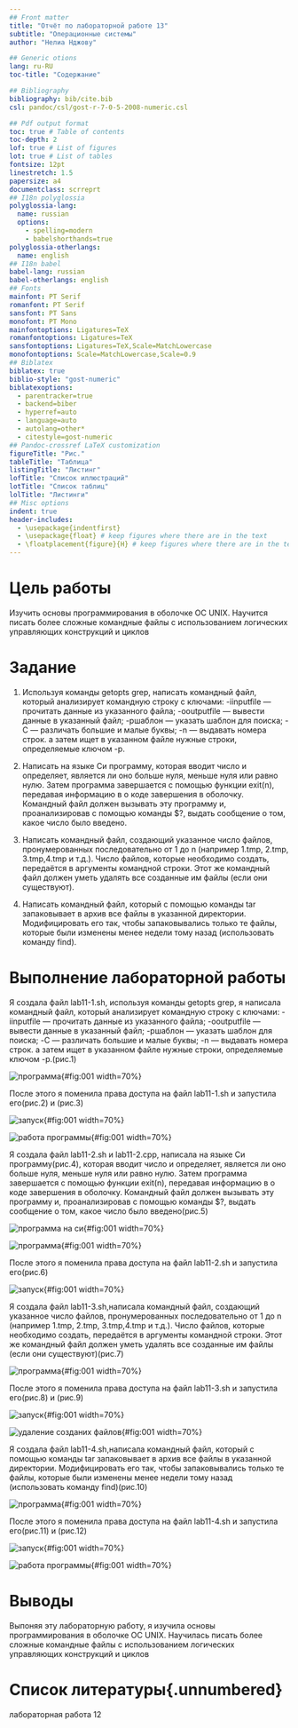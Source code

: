 ```yaml
---
## Front matter
title: "Отчёт по лабораторной работе 13"
subtitle: "Операционные системы"
author: "Нелиа Нджову"

## Generic otions
lang: ru-RU
toc-title: "Содержание"

## Bibliography
bibliography: bib/cite.bib
csl: pandoc/csl/gost-r-7-0-5-2008-numeric.csl

## Pdf output format
toc: true # Table of contents
toc-depth: 2
lof: true # List of figures
lot: true # List of tables
fontsize: 12pt
linestretch: 1.5
papersize: a4
documentclass: scrreprt
## I18n polyglossia
polyglossia-lang:
  name: russian
  options:
	- spelling=modern
	- babelshorthands=true
polyglossia-otherlangs:
  name: english
## I18n babel
babel-lang: russian
babel-otherlangs: english
## Fonts
mainfont: PT Serif
romanfont: PT Serif
sansfont: PT Sans
monofont: PT Mono
mainfontoptions: Ligatures=TeX
romanfontoptions: Ligatures=TeX
sansfontoptions: Ligatures=TeX,Scale=MatchLowercase
monofontoptions: Scale=MatchLowercase,Scale=0.9
## Biblatex
biblatex: true
biblio-style: "gost-numeric"
biblatexoptions:
  - parentracker=true
  - backend=biber
  - hyperref=auto
  - language=auto
  - autolang=other*
  - citestyle=gost-numeric
## Pandoc-crossref LaTeX customization
figureTitle: "Рис."
tableTitle: "Таблица"
listingTitle: "Листинг"
lofTitle: "Список иллюстраций"
lotTitle: "Список таблиц"
lolTitle: "Листинги"
## Misc options
indent: true
header-includes:
  - \usepackage{indentfirst}
  - \usepackage{float} # keep figures where there are in the text
  - \floatplacement{figure}{H} # keep figures where there are in the text
---
```


# Цель работы

Изучить основы программирования в оболочке ОС UNIX. Научится писать более сложные командные файлы с использованием логических управляющих конструкций и циклов

# Задание

1. Используя команды getopts grep, написать командный файл, который анализирует командную строку с ключами: -iinputfile — прочитать данные из указанного файла; -ooutputfile — вывести данные в указанный файл; -pшаблон — указать шаблон для поиска; -C — различать большие и малые буквы; -n — выдавать номера строк. а затем ищет в указанном файле нужные строки, определяемые ключом -p.

2. Написать на языке Си программу, которая вводит число и определяет, является ли оно больше нуля, меньше нуля или равно нулю. Затем программа завершается с помощью функции exit(n), передавая информацию в о коде завершения в оболочку. Командный файл должен вызывать эту программу и, проанализировав с помощью команды $?, выдать сообщение о том, какое число было введено.

3. Написать командный файл, создающий указанное число файлов, пронумерованных последовательно от 1 до n (например 1.tmp, 2.tmp, 3.tmp,4.tmp и т.д.). Число файлов, которые необходимо создать, передаётся в аргументы командной строки. Этот же командный файл должен уметь удалять все созданные им файлы (если они существуют).

4. Написать командный файл, который с помощью команды tar запаковывает в архив все файлы в указанной директории. Модифицировать его так, чтобы запаковывались только те файлы, которые были изменены менее недели тому назад (использовать команду find).

# Выполнение лабораторной работы

Я создала файл lab11-1.sh, используя команды getopts grep, я написала командный файл, который анализирует командную строку с ключами: -iinputfile — прочитать данные из указанного файла; -ooutputfile — вывести данные в указанный файл; -pшаблон — указать шаблон для поиска; -C — различать большие и малые буквы; -n — выдавать номера строк. а затем ищет в указанном файле нужные строки, определяемые ключом -p.(рис.1)

![программа](image/01.png){#fig:001 width=70%}

После этого я поменила права доступа на файл lab11-1.sh и запустила его(рис.2) и (рис.3)

![запуск](image/02.png){#fig:001 width=70%}

![работа программы](image/03.png){#fig:001 width=70%}

Я создала файл lab11-2.sh и lab11-2.cpp, написала на языке Си программу(рис.4), которая вводит число и определяет, является ли оно больше нуля, меньше нуля или равно нулю. Затем программа завершается с помощью функции exit(n), передавая информацию в о коде завершения в оболочку. Командный файл должен вызывать эту программу и, проанализировав с помощью команды $?, выдать сообщение о том, какое число было введено(рис.5)

![программа на си](image/04.png){#fig:001 width=70%}

![программа](image/06.png){#fig:001 width=70%}

После этого я поменила права доступа на файл lab11-2.sh и запустила его(рис.6)

![запуск](image/05.png){#fig:001 width=70%}

Я создала файл lab11-3.sh,написала командный файл, создающий указанное число файлов, пронумерованных последовательно от 1 до n (например 1.tmp, 2.tmp, 3.tmp,4.tmp и т.д.). Число файлов, которые необходимо создать, передаётся в аргументы командной строки. Этот же командный файл должен уметь удалять все созданные им файлы (если они существуют)(рис.7)

![программа](image/07.png){#fig:001 width=70%}

После этого я поменила права доступа на файл lab11-3.sh и запустила его(рис.8) и (рис.9)

![запуск](image/08.png){#fig:001 width=70%}

![удаление созданих файлов](image/09.png){#fig:001 width=70%}

Я создала файл lab11-4.sh,написала командный файл, который с помощью команды tar запаковывает в архив все файлы в указанной директории. Модифицировать его так, чтобы запаковывались только те файлы, которые были изменены менее недели тому назад (использовать команду find)(рис.10)

![программа](image/10.png){#fig:001 width=70%}

После этого я поменила права доступа на файл lab11-4.sh и запустила его(рис.11) и (рис.12)

![запуск](image/11.png){#fig:001 width=70%}

![работа программы](image/12.png){#fig:001 width=70%}

# Выводы

Выпоняя эту лабораторную работу, я изучила основы программирования в оболочке ОС UNIX. Научилась писать более сложные командные файлы с использованием логических управляющих конструкций и циклов

# Список литературы{.unnumbered}

лабораторная работа 12
